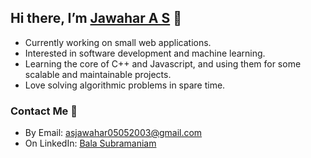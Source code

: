 ## Hi there, I’m [Jawahar A S](https://www.linkedin.com/in/jawahar-a-s-913675213/) 👋
- Currently working on small web applications.
- Interested in software development and machine learning.
- Learning the core of C++ and Javascript, and using them for some scalable and maintainable projects.
- Love solving algorithmic problems in spare time.

### Contact Me 📧
* By Email: asjawahar05052003@gmail.com
* On LinkedIn: [Bala Subramaniam](https://www.linkedin.com/in/jawahar-a-s-913675213/)
